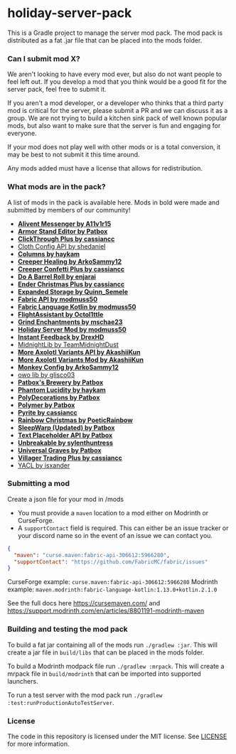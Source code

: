 # holiday-server-pack

This is a Gradle project to manage the server mod pack. The mod pack is distributed as a fat .jar file that can be placed into the mods folder.

### Can I submit mod X?

We aren't looking to have every mod ever, but also do not want people to feel left out. If you develop a mod that you think would be a good fit for the server pack, feel free to submit it.

If you aren't a mod developer, or a developer who thinks that a third party mod is critical for the server, please submit a PR and we can discuss it as a group. We are not trying to build a kitchen sink pack of well known popular mods, but also want to make sure that the server is fun and engaging for everyone.

If your mod does not play well with other mods or is a total conversion, it may be best to not submit it this time around.

Any mods added must have a license that allows for redistribution.

### What mods are in the pack?

A list of mods in the pack is available here. Mods in bold were made and submitted by members of our community!

- [**Alivent Messenger by A11v1r15**](https://modrinth.com/mod/alivent-messager)
- **[Armor Stand Editor by Patbox](https://modrinth.com/mod/armorstandeditor)**
- [**ClickThrough Plus by cassiancc**](https://modrinth.com/mod/clickthrough+)
- [Cloth Config API by shedaniel](https://modrinth.com/mod/cloth-config)
- [**Columns by haykam**](https://modrinth.com/mod/columns)
- [**Creeper Healing by ArkoSammy12**](https://modrinth.com/mod/creeper-healing)
- [**Creeper Confetti Plus by cassiancc**](https://modrinth.com/mod/creeperconfetti+)
- [**Do A Barrel Roll by enjarai**](https://modrinth.com/mod/do-a-barrel-roll)
- [**Ender Christmas Plus by cassiancc**](https://modrinth.com/mod/ender-christmas+)
- [**Expanded Storage by Quinn_Semele**](https://modrinth.com/mod/expanded-storage)
- [**Fabric API by modmuss50**](https://modrinth.com/mod/fabric-api)
- [**Fabric Language Kotlin by modmuss50**](https://modrinth.com/mod/fabric-language-kotlin)
- [**FlightAssistant by Octol1ttle**](https://modrinth.com/mod/flightassistant)
- [**Grind Enchantments by mschae23**](https://modrinth.com/mod/grind-enchantments)
- **[Holiday Server Mod by modmuss50](https://github.com/modmuss50/holiday-server-pack)**
- [**Instant Feedback by DrexHD**](https://modrinth.com/mod/instant-feedback)
- [MidnightLib by TeamMidnightDust](https://modrinth.com/mod/midnightlib)
- [**More Axolotl Variants API by AkashiiKun**](https://modrinth.com/mod/mavapi)
- [**More Axolotl Variants Mod by AkashiiKun**](https://modrinth.com/mod/mavm)
- [**Monkey Config by ArkoSammy12**](https://modrinth.com/mod/monkey-config)
- [owo lib by glisco03](https://modrinth.com/mod/owo-lib)
- [**Patbox's Brewery by Patbox**](https://modrinth.com/mod/brewery)
- [**Phantom Lucidity by haykam**](https://github.com/haykam821/Phantom-Lucidity/)
- **[PolyDecorations by Patbox](https://modrinth.com/mod/polydecorations)**
- **[Polymer by Patbox](https://modrinth.com/mod/polymer)**
- [**Pyrite by cassiancc**](https://modrinth.com/mod/pyrite)
- [**Rainbow Christmas by PoeticRainbow**](https://modrinth.com/mod/rainbow-christmas)
- [**SleepWarp (Updated) by Patbox**](https://modrinth.com/mod/sleep-warp-updated)
- [**Text Placeholder API by Patbox**](https://modrinth.com/mod/placeholder-api)
- [**Unbreakable by sylenthuntress**](https://modrinth.com/mod/durability-rework)
- [**Universal Graves by Patbox**](https://modrinth.com/mod/universal-graves)
- [**Villager Trading Plus by cassiancc**](https://modrinth.com/mod/trading+)
- [YACL by isxander](https://modrinth.com/mod/yacl)

### Submitting a mod

Create a json file for your mod in /mods

- You must provide a `maven` location to a mod either on Modrinth or CurseForge.
- A `supportContact` field is required. This can either be an issue tracker or your discord name so in the event of an issue we can contact you.

```json
{
  "maven": "curse.maven:fabric-api-306612:5966280",
  "supportContact": "https://github.com/FabricMC/fabric/issues"
}
```

CurseForge example: `curse.maven:fabric-api-306612:5966280`
Modrinth example: `maven.modrinth:fabric-language-kotlin:1.13.0+kotlin.2.1.0`

See the full docs here https://cursemaven.com/ and https://support.modrinth.com/en/articles/8801191-modrinth-maven

### Building and testing the mod pack

To build a fat jar containing all of the mods run `./gradlew :jar`. This will create a jar file in `build/libs` that can be placed in the mods folder.

To build a Modrinth modpack file run `./gradlew :mrpack`. This will create a mrpack file in `build/modrinth` that can be imported into supported launchers.

To run a test server with the mod pack run `./gradlew :test:runProductionAutoTestServer`.

### License

The code in this repository is licensed under the MIT license. See [LICENSE](LICENSE) for more information.